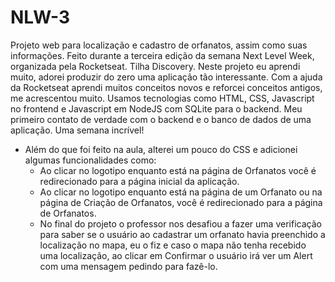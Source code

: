 # NLW-3
Projeto web para localização e cadastro de orfanatos, assim como suas informações. Feito durante a terceira edição da semana Next Level Week, organizada pela Rocketseat. Tilha Discovery.
Neste projeto eu aprendi muito, adorei produzir do zero uma aplicação tão interessante. Com a ajuda da Rocketseat aprendi muitos conceitos novos e reforcei conceitos antigos, me acrescentou muito.
Usamos tecnologias como HTML, CSS, Javascript no frontend e Javascript em NodeJS com SQLite para o backend. Meu primeiro contato de verdade com o backend e o banco de dados de uma aplicação.
Uma semana incrível!
* Além do que foi feito na aula, alterei um pouco do CSS e adicionei algumas funcionalidades como:
  - Ao clicar no logotipo enquanto está na página de Orfanatos você é redirecionado para a página inicial da aplicação.
  - Ao clicar no logotipo enquanto está na página de um Orfanato ou na página de Criação de Orfanatos, você é redirecionado para a página de Orfanatos.
  - No final do projeto o professor nos desafiou a fazer uma verificação para saber se o usuário ao cadastrar um orfanato havia preenchido a localização no mapa, eu o fiz e caso o mapa não tenha recebido uma localização, ao clicar em Confirmar o usuário irá ver um Alert com uma mensagem pedindo para fazê-lo.
 
